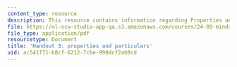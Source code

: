 ```yaml
---
content_type: resource
description: This resource contains information regarding Properties and Particulars.
file: https://ol-ocw-studio-app-qa.s3.amazonaws.com/courses/24-09-minds-and-machines-fall-2011/ac541f71b8cf62127cbe990dcf2ab9cd_MIT24_09F11_prop_partic.pdf
file_type: application/pdf
resourcetype: Document
title: 'Handout 3: properties and particulars'
uid: ac541f71-b8cf-6212-7cbe-990dcf2ab9cd
---
```


